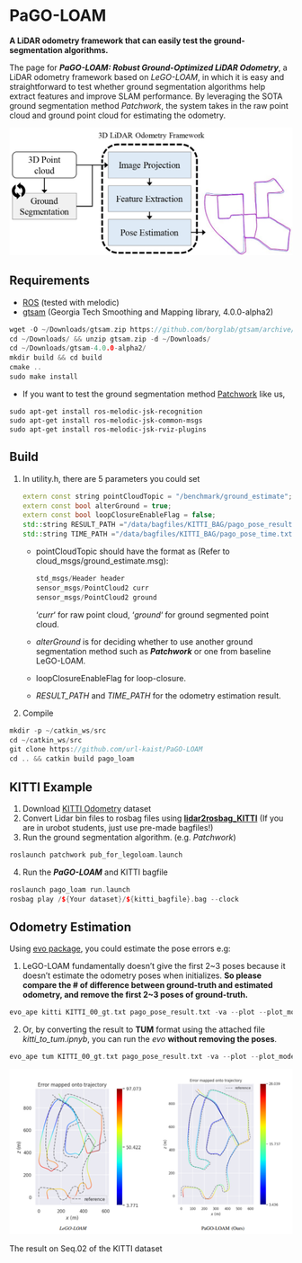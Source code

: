 # PaGO-LOAM

**A LiDAR odometry framework that can easily test the ground-segmentation algorithms.**

The page for ***PaGO-LOAM: Robust Ground-Optimized LiDAR Odometry***, a LiDAR odometry framework based on *LeGO-LOAM*, in which it is easy and straightforward to test whether ground segmentation algorithms help extract features and improve SLAM performance. By leveraging the SOTA ground segmentation method $Patchwork$, the system takes in the raw point cloud and ground point cloud for estimating the odometry. 

![overview](PaGO-LOAM/PaGO-LOAM/launch/overview.jpeg)

## Requirements

- [ROS](http://wiki.ros.org/ROS/Installation) (tested with melodic)
- [gtsam](https://github.com/borglab/gtsam/releases) (Georgia Tech Smoothing and Mapping library, 4.0.0-alpha2)
    
```cpp
wget -O ~/Downloads/gtsam.zip https://github.com/borglab/gtsam/archive/4.0.0-alpha2.zip
cd ~/Downloads/ && unzip gtsam.zip -d ~/Downloads/
cd ~/Downloads/gtsam-4.0.0-alpha2/
mkdir build && cd build
cmake ..
sudo make install
```
    

- If you want to test the ground segmentation method [Patchwork](https://github.com/LimHyungTae/patchwork) like us,

```
sudo apt-get install ros-melodic-jsk-recognition
sudo apt-get install ros-melodic-jsk-common-msgs
sudo apt-get install ros-melodic-jsk-rviz-plugins
```
    

## Build

1. In utility.h, there are 5 parameters you could set
    
    ```cpp
    extern const string pointCloudTopic = "/benchmark/ground_estimate";
    extern const bool alterGround = true;
    extern const bool loopClosureEnableFlag = false;
    std::string RESULT_PATH ="/data/bagfiles/KITTI_BAG/pago_pose_result.txt";
    std::string TIME_PATH ="/data/bagfiles/KITTI_BAG/pago_pose_time.txt";
    ```
    
    - pointCloudTopic should have the format as (Refer to cloud_msgs/ground_estimate.msg):
        
        ```cpp
        std_msgs/Header header
        sensor_msgs/PointCloud2 curr
        sensor_msgs/PointCloud2 ground 
        ```
        
        ‘*curr*‘ for raw point cloud, ‘*ground*‘ for ground segmented point cloud. 
        
    - *alterGround* is for deciding whether to use another ground segmentation method such as ***Patchwork*** or one from baseline LeGO-LOAM.
    - loopClosureEnableFlag for loop-closure.
    - *RESULT_PATH* and *TIME_PATH* for the odometry estimation result.
    
2. Compile

```cpp
mkdir -p ~/catkin_ws/src
cd ~/catkin_ws/src
git clone https://github.com/url-kaist/PaGO-LOAM
cd .. && catkin build pago_loam
```

## KITTI Example

1. Download [KITTI Odometry](http://www.cvlibs.net/datasets/kitti/eval_odometry.php) dataset
2. Convert Lidar bin files to rosbag files using ****[lidar2rosbag_KITTI](https://github.com/AbnerCSZ/lidar2rosbag_KITTI)**** (If you are in urobot students, just use pre-made bagfiles!)
3. Run the ground segmentation algorithm. (e.g. $Patchwork$)

```cpp
roslaunch patchwork pub_for_legoloam.launch
```

4. Run the ***PaGO-LOAM*** and KITTI bagfile

```cpp
roslaunch pago_loam run.launch
rosbag play /${Your dataset}/${kitti_bagfile}.bag --clock
```

## Odometry Estimation

Using [evo package](https://github.com/MichaelGrupp/evo), you could estimate the pose errors e.g:

1. LeGO-LOAM fundamentally doesn’t give the first 2\~3 poses because it doesn’t estimate the odometry poses when initializes. **So please compare the # of difference between ground-truth and estimated odometry, and remove the first 2~3 poses of ground-truth.**

```cpp
evo_ape kitti KITTI_00_gt.txt pago_pose_result.txt -va --plot --plot_mode xz --save_results results/KITTI_pago.zip --align
```

2. Or, by converting the result to **TUM** format using the attached file *kitti_to_tum.ipnyb*, you can run the *evo* **without removing the poses**.

```cpp
evo_ape tum KITTI_00_gt.txt pago_pose_result.txt -va --plot --plot_mode xz --save_results results/KITTI_pago.zip --align
```

![02_result](PaGO-LOAM/PaGO-LOAM/launch/02_result.png)

The result on Seq.02 of the KITTI dataset
